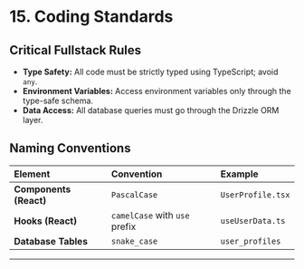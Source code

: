 # 15. Coding Standards
## Critical Fullstack Rules
* **Type Safety:** All code must be strictly typed using TypeScript; avoid `any`.
* **Environment Variables:** Access environment variables only through the type-safe schema.
* **Data Access:** All database queries must go through the Drizzle ORM layer.
## Naming Conventions
| Element | Convention | Example |
| :--- | :--- | :--- |
| **Components (React)** | `PascalCase` | `UserProfile.tsx` |
| **Hooks (React)** | `camelCase` with `use` prefix | `useUserData.ts` |
| **Database Tables** | `snake_case` | `user_profiles` |
---
